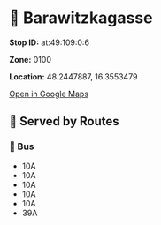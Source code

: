 # 🚉 Barawitzkagasse


**Stop ID:** at:49:109:0:6

**Zone:** 0100

**Location:** 48.2447887, 16.3553479

[Open in Google Maps](https://www.google.com/maps?q=48.2447887,16.3553479)

## 🚆 Served by Routes

### 🚌 Bus
- 10A
- 10A
- 10A
- 10A
- 10A
- 39A